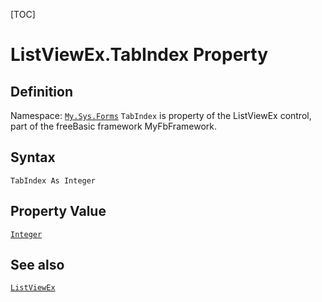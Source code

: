 [TOC]
# ListViewEx.TabIndex Property

## Definition
Namespace: [`My.Sys.Forms`](My.Sys.Forms.md)
`TabIndex` is property of the ListViewEx control, part of the freeBasic framework MyFbFramework.
## Syntax
```freeBasic
TabIndex As Integer
```
## Property Value
[`Integer`]("https://www.freebasic.net/wiki/KeyPgInteger")
## See also
[`ListViewEx`](ListViewEx.md)
